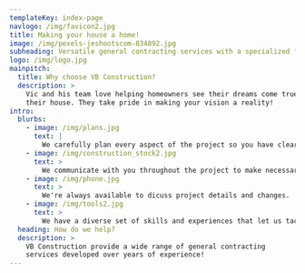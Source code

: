 ```yaml
---
templateKey: index-page
navlogo: /img/favicon2.jpg
title: Making your house a home!
image: /img/pexels-jeshootscom-834892.jpg
subheading: Versatile general contracting services with a specialized feel
logo: /img/logo.jpg
mainpitch:
  title: Why choose VB Construction?
  description: >
    Vic and his team love helping homeowners see their dreams come true around
    their house. They take pride in making your vision a reality!
intro:
  blurbs:
    - image: /img/plans.jpg
      text: |
        We carefully plan every aspect of the project so you have clear expectations for what will be done and when.
    - image: /img/construction_stock2.jpg
      text: >
        We communicate with you throughout the project to make necessary adjustments and provide timely updates.
    - image: /img/phone.jpg
      text: >
        We're always available to dicuss project details and changes.
    - image: /img/tools2.jpg
      text: >
        We have a diverse set of skills and experiences that let us tackle complicated projects and adapt to all kinds of unexpected issues. 
  heading: How do we help?
  description: >
    VB Construction provide a wide range of general contracting
    services developed over years of experience!
---
```

